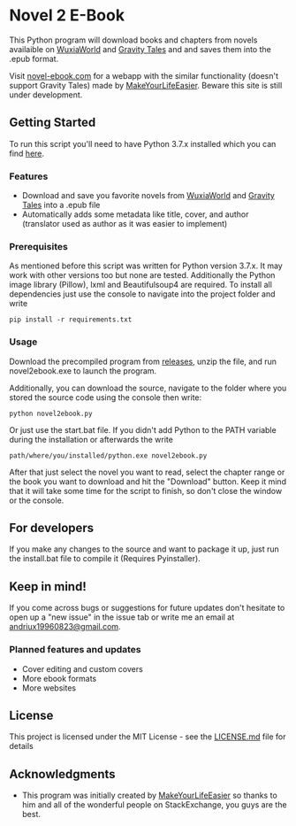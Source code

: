 
# Novel 2 E-Book
This Python program will download books and chapters from novels availaible on [WuxiaWorld](wuxiaworld.com) and [Gravity Tales](http://gravitytales.com/) and  and saves them into the .epub format.

Visit [novel-ebook.com](https://novel-ebook.com) for a webapp with the similar functionality (doesn't support Gravity Tales) made by [MakeYourLifeEasier](https://github.com/MakeYourLifeEasier). Beware this site is still under development.

## Getting Started

To run this script you'll need to have Python 3.7.x installed which you can find [here](https://www.python.org/downloads/ "Python Download Link").

### Features

- Download and save you favorite novels from [WuxiaWorld](wuxiaworld.com) and [Gravity Tales](http://gravitytales.com/) into a .epub file
- Automatically adds some metadata like title, cover, and author (translator used as author as it was easier to implement)

### Prerequisites

As mentioned before this script was written for Python version 3.7.x. It may work with other versions too but none are tested.
Additionally the Python image library (Pillow), lxml and Beautifulsoup4 are required.
To install all dependencies just use the console to navigate into the project folder and write

```
pip install -r requirements.txt
```

### Usage

Download the precompiled program from [releases](https://github.com/EternalTrail/Wuxiaworld-2-eBook/releases), unzip the file, and run novel2ebook.exe to launch the program.

Additionally, you can download the source, navigate to the folder where you stored the source code using the console then write:

```
python novel2ebook.py
```

Or just use the start.bat file. If you didn't add Python to the PATH variable during the installation or afterwards the write

```
path/where/you/installed/python.exe novel2ebook.py
```

After that just select the novel you want to read, select the chapter range or the book you want to download and hit the "Download" button. Keep it mind that it will take some time for the script to finish, so don't close the window or the console.

## For developers

If you make any changes to the source and want to package it up, just run the install.bat file to compile it (Requires Pyinstaller).

## Keep in mind!

If you come across bugs or suggestions for future updates don't hesitate to open up a "new issue" in the issue tab or write me an email at [andriux19960823@gmail.com](mailto:andriux19960823@gmail.com).


### Planned features and updates

- Cover editing and custom covers
- More ebook formats
- More websites

## License

This project is licensed under the MIT License - see the [LICENSE.md](LICENSE.md) file for details

## Acknowledgments

* This program was initially created by [MakeYourLifeEasier](https://github.com/MakeYourLifeEasier) so thanks to him and all of the wonderful people on StackExchange, you guys are the best.
